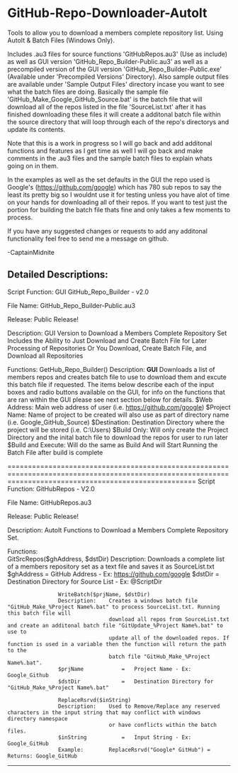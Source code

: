 # GitHub-Repo-Downloader-AutoIt
Tools to allow you to download a members complete repository list. Using AutoIt & Batch Files (Windows Only).

Includes .au3 files for source functions 'GitHubRepos.au3' (Use as include) as well as GUI version 'GitHub_Repo_Builder-Public.au3'
as well as a precompiled version of the GUI version 'GitHub_Repo_Builder-Public.exe' (Available under 'Precompiled Versions' Directory).
Also sample output files are available under 'Sample Output Files' directory incase you want to see what the batch files are doing.
Basically the sample file 'GitHub_Make_Google_GitHub_Source.bat' is the batch file that will download all of the repos listed in the
file 'SourceList.txt' after it has finished downloading these files it will create a additonal batch file within the source directory
that will loop through each of the repo's directorys and update its contents.

Note that this is a work in progress so I will go back and add additonal functions and features as I get time as well I will go back
and make comments in the .au3 files and the sample batch files to explain whats going on in them.

In the examples as well as the set defaults in the GUI the repo used is Google's (https://github.com/google) which has 780 sub repos
to say the least its pretty big so I wouldnt use it for testing unless you have alot of time on your hands for downloading all of
their repos. If you want to test just the portion for building the batch file thats fine and only takes a few moments to process.

If you have any suggested changes or requests to add any additonal functionality feel free to send me a message on github.

-CaptainMidnite

Detailed Descriptions:
----------------------------------------------------------------------------------------------------------------------------------------------------------
 Script Function:	GUI GitHub_Repo_Builder - v2.0

 File Name:			GitHub_Repo_Builder-Public.au3
 
 Release:			Public Release!

 Description:		GUI Version to Download a Members Complete Repository Set
					Includes the Ability to Just Download and Create Batch File for Later Processing of Repositories
					Or You Download, Create Batch File, and Download all Repositories

 Functions:			GetHub_Repo_Builder()
					Description: 	**GUI** Downloads a list of members repos and creates batch file to use to download them and excute this batch file
									if requested. The items below describe each of the input boxes and radio buttons available on the GUI, for info
									on the functions that are ran within the GUI please see next section below for details.
					$Web Address:			Main web address of user (i.e. https://github.com/google)
					$Project Name:			Name of project to be created will also use as part of directory name (i.e. Google_GitHub_Source)
					$Destination:			Destination Directory where the project will be stored (i.e. C:\Users)
					$Build Only:				Will only create the Project Directory and the inital batch file to download the repos for user to run later
					$Build and Execute:		Will do the same as Build And will Start Running the Batch File after build is complete	
					
==========================================================================================================================================================
 Script Function:	GitHubRepos - V2.0

 File Name:			GitHubRepos.au3
 
 Release:			Public Release!

 Description:		AutoIt Functions to Download a Members Complete Repository Set.

 Functions:			
					GitSrcRepos($ghAddress, $dstDir)
					Description: 	Downloads a complete list of a members repository set as a text file and saves it as SourceList.txt
					$ghAddress			=	GitHub Address - Ex: https://github.com/google
					$dstDir				=	Destination Directory for Source List - Ex: @ScriptDir

					WriteBatch($prjName, $dstDir)
					Description:	Creates a windows batch file "GitHub_Make_%Project Name%.bat" to process SourceList.txt. Running this batch file will
									download all repos from SourceList.txt and create an additonal batch file "GitUpdate_%Project Name%.bat" to use to
									update all of the downloaded repos. If function is used in a variable then the function will return the path to the
									batch file "GitHub_Make_%Project Name%.bat".
					$prjName			=	Project Name - Ex: Google_Github
					$dstDir				=	Destination Directory for "GitHub_Make_%Project Name%.bat"

					ReplaceRsrvd($inString)
					Description:	Used to Remove/Replace any reserved characters in the input string that may conflict with windows directory namespace
									or have conflicts within the batch files.
					$inString			=	Input String - Ex: Google_GitHub
					Example:		ReplaceRsrvd("Google* GitHub") = Returns: Google_GitHub
----------------------------------------------------------------------------------------------------------------------------------------------------------